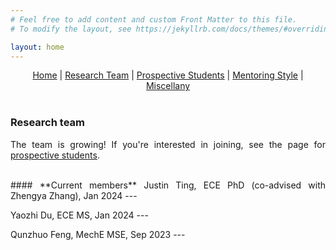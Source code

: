 ```yaml
---
# Feel free to add content and custom Front Matter to this file.
# To modify the layout, see https://jekyllrb.com/docs/themes/#overriding-theme-defaults

layout: home
---
```


<style>body {text-align: justify}</style>

<center>
<a href="./index.html">Home</a> | <a href="./team.html">Research Team</a> | <a href="./prospectives.html">Prospective Students</a> | <a href="./mentoring.html">Mentoring Style</a> | <a href="./miscellany.html">Miscellany</a>
</center>
<br>

### **Research team**

The team is growing! If you're interested in joining, see the page for <a href="./prospectives.html">prospective students</a>.

<br>
#### **Current members**
Justin Ting, ECE PhD (co-advised with Zhengya Zhang), Jan 2024 ---

Yaozhi Du, ECE MS, Jan 2024 ---

Qunzhuo Feng, MechE MSE, Sep 2023 ---

